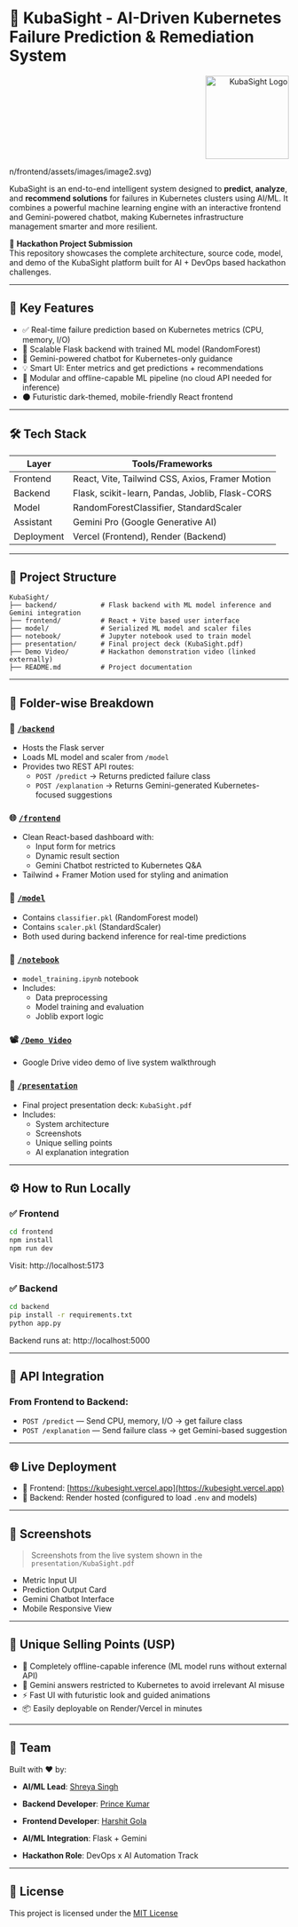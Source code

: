 
# 🚀 KubaSight - AI-Driven Kubernetes Failure Prediction & Remediation System
<p align="right">
  <img src="https://drive.google.com/file/d/1d2CMJi6vZHFLidm45MstA3p1tyz0yFxi/view?usp=sharing" alt="KubaSight Logo" width="150"/>
</p>n/frontend/assets/images/image2.svg)

KubaSight is an end-to-end intelligent system designed to **predict**, **analyze**, and **recommend solutions** for failures in Kubernetes clusters using AI/ML. It combines a powerful machine learning engine with an interactive frontend and Gemini-powered chatbot, making Kubernetes infrastructure management smarter and more resilient.

🎯 **Hackathon Project Submission**  
This repository showcases the complete architecture, source code, model, and demo of the KubaSight platform built for AI + DevOps based hackathon challenges.

---

## 📌 Key Features

- ✅ Real-time failure prediction based on Kubernetes metrics (CPU, memory, I/O)
- 🔁 Scalable Flask backend with trained ML model (RandomForest)
- 🤖 Gemini-powered chatbot for Kubernetes-only guidance
- 💡 Smart UI: Enter metrics and get predictions + recommendations
- 🧠 Modular and offline-capable ML pipeline (no cloud API needed for inference)
- 🌑 Futuristic dark-themed, mobile-friendly React frontend

---

## 🛠️ Tech Stack

| Layer      | Tools/Frameworks |
|------------|------------------|
| Frontend   | React, Vite, Tailwind CSS, Axios, Framer Motion |
| Backend    | Flask, scikit-learn, Pandas, Joblib, Flask-CORS |
| Model      | RandomForestClassifier, StandardScaler |
| Assistant  | Gemini Pro (Google Generative AI) |
| Deployment | Vercel (Frontend), Render (Backend) |

---

## 🧩 Project Structure

```plaintext
KubaSight/
├── backend/           # Flask backend with ML model inference and Gemini integration
├── frontend/          # React + Vite based user interface
├── model/             # Serialized ML model and scaler files
├── notebook/          # Jupyter notebook used to train model
├── presentation/      # Final project deck (KubaSight.pdf)
├── Demo Video/        # Hackathon demonstration video (linked externally)
├── README.md          # Project documentation
```

---

## 📁 Folder-wise Breakdown

### 🔧 [`/backend`](https://github.com/ssshreya24/KubaSight/tree/main/backend)
- Hosts the Flask server
- Loads ML model and scaler from `/model`
- Provides two REST API routes:
  - `POST /predict` → Returns predicted failure class
  - `POST /explanation` → Returns Gemini-generated Kubernetes-focused suggestions

### 🌐 [`/frontend`](https://github.com/ssshreya24/KubaSight/tree/main/frontend)
- Clean React-based dashboard with:
  - Input form for metrics
  - Dynamic result section
  - Gemini Chatbot restricted to Kubernetes Q&A
- Tailwind + Framer Motion used for styling and animation

### 🧠 [`/model`](https://github.com/ssshreya24/KubaSight/tree/main/model)
- Contains `classifier.pkl` (RandomForest model)
- Contains `scaler.pkl` (StandardScaler)
- Both used during backend inference for real-time predictions

### 📓 [`/notebook`](https://github.com/ssshreya24/KubaSight/tree/main/notebook)
- `model_training.ipynb` notebook
- Includes:
  - Data preprocessing
  - Model training and evaluation
  - Joblib export logic

### 📽️ [`/Demo Video`](https://drive.google.com/file/d/1g3C7yC7yZGptnkACpHKP7bEcg2kZVx_r/view?usp=sharing)
- Google Drive video demo of live system walkthrough

### 🧾 [`/presentation`](https://github.com/ssshreya24/KubaSight/tree/main/presentation)
- Final project presentation deck: `KubaSight.pdf`
- Includes:
  - System architecture
  - Screenshots
  - Unique selling points
  - AI explanation integration

---

## ⚙️ How to Run Locally

### ✅ Frontend

```bash
cd frontend
npm install
npm run dev
```
Visit: http://localhost:5173

### ✅ Backend

```bash
cd backend
pip install -r requirements.txt
python app.py
```
Backend runs at: http://localhost:5000

---

## 🔌 API Integration

### From Frontend to Backend:

- `POST /predict` — Send CPU, memory, I/O → get failure class
- `POST /explanation` — Send failure class → get Gemini-based suggestion

---

## 🌐 Live Deployment

- 🔗 Frontend: [https://kubesight.vercel.app](https://kubesight.vercel.app)
- 🔧 Backend: Render hosted (configured to load `.env` and models)

---

## 📸 Screenshots

> Screenshots from the live system shown in the `presentation/KubaSight.pdf`

- Metric Input UI  
- Prediction Output Card  
- Gemini Chatbot Interface  
- Mobile Responsive View  

---

## 🏁 Unique Selling Points (USP)

- 🔐 Completely offline-capable inference (ML model runs without external API)
- 🤖 Gemini answers restricted to Kubernetes to avoid irrelevant AI misuse
- ⚡ Fast UI with futuristic look and guided animations
- 📦 Easily deployable on Render/Vercel in minutes

---

## 👥 Team

Built with ❤️ by:

- **AI/ML Lead**: [Shreya Singh](https://github.com/ssshreya24)
- **Backend Developer**: [Prince Kumar](https://github.com/Ranaprince19)
- **Frontend Developer**: [Harshit Gola](https://github.com/itsharshit07)

- **AI/ML Integration**: Flask + Gemini
- **Hackathon Role**: DevOps x AI Automation Track

---

## 📄 License

This project is licensed under the [MIT License](./LICENSE)
